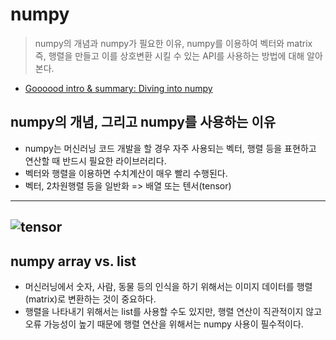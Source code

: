 # numpy

> numpy의 개념과 numpy가 필요한 이유, numpy를 이용하여 벡터와 matrix 즉, 행렬을 만들고 이를 상호변환 시킬 수 있는 API를 사용하는 방법에 대해 알아본다.  
- [Goooood intro & summary: Diving into numpy](https://towardsdatascience.com/diving-into-numpy-b92abfd7a00f)  

## numpy의 개념, 그리고 numpy를 사용하는 이유  

- numpy는 머신러닝 코드 개발을 할 경우 자주 사용되는 벡터, 행렬 등을 표현하고 연산할 때 반드시 필요한 라이브러리다.
- 벡터와 행렬을 이용하면 수치계산이 매우 빨리 수행된다.
- 벡터, 2차원행렬 등을 일반화 => 배열 또는 텐서(tensor)
---
![tensor](https://github.com/Redwoods/Py/blob/master/pdm2020/my-note/numpy/tensor_order.png)  
---
## numpy array vs. list  

- 머신러닝에서 숫자, 사람, 동물 등의 인식을 하기 위해서는 이미지 데이터를 행렬(matrix)로 변환하는 것이 중요하다.
- 행렬을 나타내기 위해서는 list를 사용할 수도 있지만, 행렬 연산이 직관적이지 않고 오류 가능성이 높기 때문에 행렬 연산을 위해서는 numpy 사용이 필수적이다.
